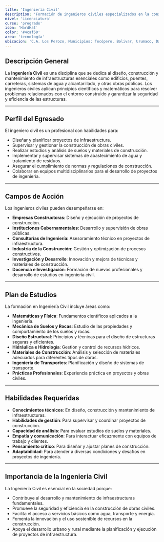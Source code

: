 ```yaml
---
title: 'Ingeniería Civil'
description: 'Formación de ingenieros civiles especializados en la construcción y diseño de infraestructuras.'
nivel: 'Licenciatura'
curso: 'pregrado'
icon: 'HardHat'
color: '#4caf50'
area: 'tecnología'
ubicacion: 'C.A. Los Perozo, Municipios: Tocópero, Bolivar, Urumaco, Dabajuro, Mene Mauroa, Colina, Petit, San Francisco, Monseñor Iturriza, Democracia, Bolívar, Silva, Carirubana, Zamora, Morón, Unión, Miranda, Federación, Piritu, Puerto Cabello, Manuel Monge, Urachiche, Iribarren, Veroes'
---
```


## Descripción General
La **Ingeniería Civil** es una disciplina que se dedica al diseño, construcción y mantenimiento de infraestructuras esenciales como edificios, puentes, carreteras, sistemas de agua y alcantarillado, y otras obras públicas. Los ingenieros civiles aplican principios científicos y matemáticos para resolver problemas relacionados con el entorno construido y garantizar la seguridad y eficiencia de las estructuras.

---

## Perfil del Egresado
El ingeniero civil es un profesional con habilidades para:
- Diseñar y planificar proyectos de infraestructura.
- Supervisar y gestionar la construcción de obras civiles.
- Realizar estudios y análisis de suelos y materiales de construcción.
- Implementar y supervisar sistemas de abastecimiento de agua y tratamiento de residuos.
- Asegurar el cumplimiento de normas y regulaciones de construcción.
- Colaborar en equipos multidisciplinarios para el desarrollo de proyectos de ingeniería.

---

## Campos de Acción
Los ingenieros civiles pueden desempeñarse en:
- **Empresas Constructoras**: Diseño y ejecución de proyectos de construcción.
- **Instituciones Gubernamentales**: Desarrollo y supervisión de obras públicas.
- **Consultorías de Ingeniería**: Asesoramiento técnico en proyectos de infraestructura.
- **Industria de la Construcción**: Gestión y optimización de procesos constructivos.
- **Investigación y Desarrollo**: Innovación y mejora de técnicas y materiales de construcción.
- **Docencia e Investigación**: Formación de nuevos profesionales y desarrollo de estudios en ingeniería civil.

---

## Plan de Estudios
La formación en Ingeniería Civil incluye áreas como:
- **Matemáticas y Física**: Fundamentos científicos aplicados a la ingeniería.
- **Mecánica de Suelos y Rocas**: Estudio de las propiedades y comportamiento de los suelos y rocas.
- **Diseño Estructural**: Principios y técnicas para el diseño de estructuras seguras y eficientes.
- **Hidráulica e Hidrología**: Gestión y control de recursos hídricos.
- **Materiales de Construcción**: Análisis y selección de materiales adecuados para diferentes tipos de obras.
- **Ingeniería de Transportes**: Planificación y diseño de sistemas de transporte.
- **Prácticas Profesionales**: Experiencia práctica en proyectos y obras civiles.

---

## Habilidades Requeridas
- **Conocimientos técnicos**: En diseño, construcción y mantenimiento de infraestructuras.
- **Habilidades de gestión**: Para supervisar y coordinar proyectos de construcción.
- **Capacidad de análisis**: Para evaluar estudios de suelos y materiales.
- **Empatía y comunicación**: Para interactuar eficazmente con equipos de trabajo y clientes.
- **Pensamiento crítico**: Para diseñar y ajustar planes de construcción.
- **Adaptabilidad**: Para atender a diversas condiciones y desafíos en proyectos de ingeniería.

---

## Importancia de la Ingeniería Civil
La Ingeniería Civil es esencial en la sociedad porque:
- Contribuye al desarrollo y mantenimiento de infraestructuras fundamentales.
- Promueve la seguridad y eficiencia en la construcción de obras civiles.
- Facilita el acceso a servicios básicos como agua, transporte y energía.
- Fomenta la innovación y el uso sostenible de recursos en la construcción.
- Apoya el desarrollo urbano y rural mediante la planificación y ejecución de proyectos de infraestructura.
